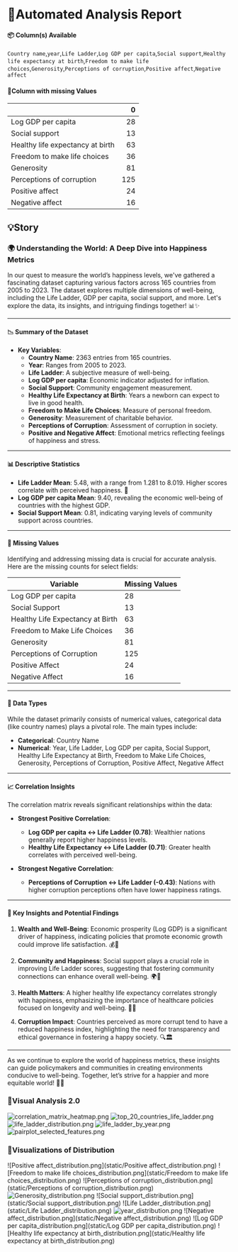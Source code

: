 # 🤖Automated Analysis Report

#### 📦 Column(s) Available 

`Country name`,`year`,`Life Ladder`,`Log GDP per capita`,`Social support`,`Healthy life expectancy at birth`,`Freedom to make life choices`,`Generosity`,`Perceptions of corruption`,`Positive affect`,`Negative affect` 

#### 🪫Column with missing Values 

|                                  |   0 |
|:---------------------------------|----:|
| Log GDP per capita               |  28 |
| Social support                   |  13 |
| Healthy life expectancy at birth |  63 |
| Freedom to make life choices     |  36 |
| Generosity                       |  81 |
| Perceptions of corruption        | 125 |
| Positive affect                  |  24 |
| Negative affect                  |  16 |

## 💡Story
### 🌍 Understanding the World: A Deep Dive into Happiness Metrics

In our quest to measure the world’s happiness levels, we've gathered a fascinating dataset capturing various factors across 165 countries from 2005 to 2023. The dataset explores multiple dimensions of well-being, including the Life Ladder, GDP per capita, social support, and more. Let's explore the data, its insights, and intriguing findings together! 📊✨

---

#### 📉 Summary of the Dataset

- **Key Variables**: 
   - **Country Name**: 2363 entries from 165 countries.
   - **Year**: Ranges from 2005 to 2023.
   - **Life Ladder**: A subjective measure of well-being.
   - **Log GDP per capita**: Economic indicator adjusted for inflation.
   - **Social Support**: Community engagement measurement.
   - **Healthy Life Expectancy at Birth**: Years a newborn can expect to live in good health.
   - **Freedom to Make Life Choices**: Measure of personal freedom.
   - **Generosity**: Measurement of charitable behavior.
   - **Perceptions of Corruption**: Assessment of corruption in society.
   - **Positive and Negative Affect**: Emotional metrics reflecting feelings of happiness and stress.

---

#### 📊 Descriptive Statistics

- **Life Ladder Mean**: 5.48, with a range from 1.281 to 8.019. Higher scores correlate with perceived happiness. 🌈
- **Log GDP per capita Mean**: 9.40, revealing the economic well-being of countries with the highest GDP.
- **Social Support Mean**: 0.81, indicating varying levels of community support across countries. 

---

#### 🚨 Missing Values

Identifying and addressing missing data is crucial for accurate analysis. Here are the missing counts for select fields:

| **Variable**                              | **Missing Values** |
|-------------------------------------------|---------------------|
| Log GDP per capita                        | 28                  |
| Social Support                            | 13                  |
| Healthy Life Expectancy at Birth          | 63                  |
| Freedom to Make Life Choices              | 36                  |
| Generosity                                | 81                  |
| Perceptions of Corruption                 | 125                 |
| Positive Affect                           | 24                  |
| Negative Affect                           | 16                  |

---

#### 🧮 Data Types

While the dataset primarily consists of numerical values, categorical data (like country names) plays a pivotal role. The main types include:

- **Categorical**: Country Name
- **Numerical**: Year, Life Ladder, Log GDP per capita, Social Support, Healthy Life Expectancy at Birth, Freedom to Make Life Choices, Generosity, Perceptions of Corruption, Positive Affect, Negative Affect

---

#### 📈 Correlation Insights

The correlation matrix reveals significant relationships within the data:

- **Strongest Positive Correlation**:
    - **Log GDP per capita ↔ Life Ladder (0.78)**: Wealthier nations generally report higher happiness levels.
    - **Healthy Life Expectancy ↔ Life Ladder (0.71)**: Greater health correlates with perceived well-being.
  
- **Strongest Negative Correlation**:
    - **Perceptions of Corruption ↔ Life Ladder (-0.43)**: Nations with higher corruption perceptions often have lower happiness ratings.

---

#### 🎯 Key Insights and Potential Findings

1. **Wealth and Well-Being**: Economic prosperity (Log GDP) is a significant driver of happiness, indicating policies that promote economic growth could improve life satisfaction. 💰💖
   
2. **Community and Happiness**: Social support plays a crucial role in improving Life Ladder scores, suggesting that fostering community connections can enhance overall well-being. 🌍🤝

3. **Health Matters**: A higher healthy life expectancy correlates strongly with happiness, emphasizing the importance of healthcare policies focused on longevity and well-being. 🏥🥗

4. **Corruption Impact**: Countries perceived as more corrupt tend to have a reduced happiness index, highlighting the need for transparency and ethical governance in fostering a happy society. 🔍🏛️

---

As we continue to explore the world of happiness metrics, these insights can guide policymakers and communities in creating environments conducive to well-being. Together, let’s strive for a happier and more equitable world! 🌟🌈

### 🌉Visual Analysis 2.0 
![correlation_matrix_heatmap.png](ai-charts/correlation_matrix_heatmap.png)
![top_20_countries_life_ladder.png](ai-charts/top_20_countries_life_ladder.png)
![life_ladder_distribution.png](ai-charts/life_ladder_distribution.png)
![life_ladder_by_year.png](ai-charts/life_ladder_by_year.png)
![pairplot_selected_features.png](ai-charts/pairplot_selected_features.png)


### 🌉Visualizations of Distribution 
![Positive affect_distribution.png](static/Positive affect_distribution.png)
![Freedom to make life choices_distribution.png](static/Freedom to make life choices_distribution.png)
![Perceptions of corruption_distribution.png](static/Perceptions of corruption_distribution.png)
![Generosity_distribution.png](static/Generosity_distribution.png)
![Social support_distribution.png](static/Social support_distribution.png)
![Life Ladder_distribution.png](static/Life Ladder_distribution.png)
![year_distribution.png](static/year_distribution.png)
![Negative affect_distribution.png](static/Negative affect_distribution.png)
![Log GDP per capita_distribution.png](static/Log GDP per capita_distribution.png)
![Healthy life expectancy at birth_distribution.png](static/Healthy life expectancy at birth_distribution.png)

